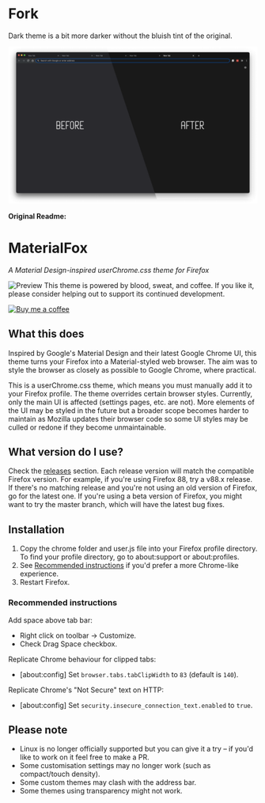 # Fork

Dark theme is a bit more darker without the bluish tint of the original. 

![](./repo-resources/comparison.png)

**Original Readme:**
# MaterialFox
*A Material Design-inspired userChrome.css theme for Firefox*

![Preview](https://user-images.githubusercontent.com/5405629/45172944-21d91900-b24a-11e8-8bc5-03814121b0de.png)
This theme is powered by blood, sweat, and coffee. If you like it, please consider helping out to support its continued development.

[![Buy me a coffee](https://svgshare.com/i/8Yd.svg)](https://www.buymeacoffee.com/n4ho5QX2l)

## What this does
Inspired by Google's Material Design and their latest Google Chrome UI, this theme turns your Firefox into a Material-styled web browser. The aim was to style the browser as closely as possible to Google Chrome, where practical.

This is a userChrome.css theme, which means you must manually add it to your Firefox profile. The theme overrides certain browser styles. Currently, only the main UI is affected (settings pages, etc. are not). More elements of the UI may be styled in the future but a broader scope becomes harder to maintain as Mozilla updates their browser code so some UI styles may be culled or redone if they become unmaintainable.

## What version do I use?
Check the [releases](https://github.com/muckSponge/MaterialFox/releases) section. Each release version will match the compatible Firefox version. For example, if you're using Firefox 88, try a v88.x release. If there's no matching release and you're not using an old version of Firefox, go for the latest one. If you're using a beta version of Firefox, you might want to try the master branch, which will have the latest bug fixes.

## Installation
1. Copy the chrome folder and user.js file into your Firefox profile directory. To find your profile directory, go to about:support or about:profiles.
2. See [Recommended instructions](#recommended-instructions) if you'd prefer a more Chrome-like experience.
3. Restart Firefox.

### Recommended instructions
Add space above tab bar:
* Right click on toolbar -> Customize.
* Check Drag Space checkbox.

Replicate Chrome behaviour for clipped tabs:
* [about:config] Set ```browser.tabs.tabClipWidth``` to ```83``` (default is ```140```).

Replicate Chrome's "Not Secure" text on HTTP:
* [about:config] Set ```security.insecure_connection_text.enabled``` to ```true```.

## Please note
* Linux is no longer officially supported but you can give it a try – if you'd like to work on it feel free to make a PR.
* Some customisation settings may no longer work (such as compact/touch density).
* Some custom themes may clash with the address bar.
* Some themes using transparency might not work.
